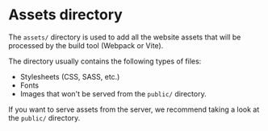 # Assets directory

The `assets/` directory is used to add all the website assets that will be processed by the build tool (Webpack or Vite).

The directory usually contains the following types of files:

- Stylesheets (CSS, SASS, etc.)
- Fonts
- Images that won't be served from the `public/` directory.

If you want to serve assets from the server, we recommend taking a look at the `public/` directory.
